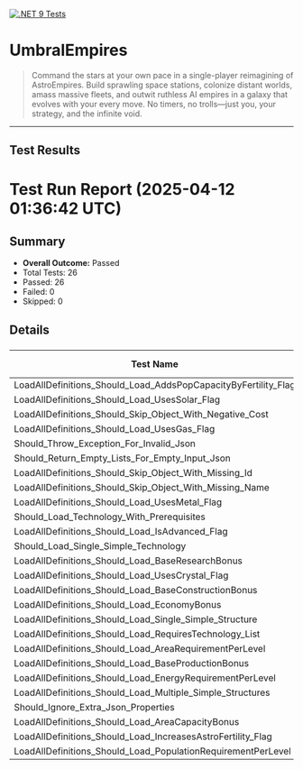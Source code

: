 [![.NET 9 Tests](https://github.com/jamesphenry/UmbralEmpires/actions/workflows/dotnet-desktop.yml/badge.svg)](https://github.com/jamesphenry/UmbralEmpires/actions/workflows/dotnet-desktop.yml)

# UmbralEmpires
>Command the stars at your own pace in a single-player reimagining of AstroEmpires. Build sprawling space stations, colonize distant worlds, amass massive fleets, and outwit ruthless AI empires in a galaxy that evolves with your every move. No timers, no trolls—just you, your strategy, and the infinite void.
---
## Test Results

<!-- TEST-RESULTS-START -->
# Test Run Report (2025-04-12 01:36:42 UTC)

## Summary
* **Overall Outcome:** Passed
* Total Tests: 26
* Passed: 26
* Failed: 0
* Skipped: 0

## Details

### [](#)
| Test Name | Outcome | Duration (ms) | Error Message |
|-----------|---------|---------------|---------------|
| LoadAllDefinitions_Should_Load_AddsPopCapacityByFertility_Flag | Passed | 0 | - |
| LoadAllDefinitions_Should_Load_UsesSolar_Flag | Passed | 0 | - |
| LoadAllDefinitions_Should_Skip_Object_With_Negative_Cost | Passed | 0 | - |
| LoadAllDefinitions_Should_Load_UsesGas_Flag | Passed | 0 | - |
| Should_Throw_Exception_For_Invalid_Json | Passed | 0 | - |
| Should_Return_Empty_Lists_For_Empty_Input_Json | Passed | 0 | - |
| LoadAllDefinitions_Should_Skip_Object_With_Missing_Id | Passed | 0 | - |
| LoadAllDefinitions_Should_Skip_Object_With_Missing_Name | Passed | 0 | - |
| LoadAllDefinitions_Should_Load_UsesMetal_Flag | Passed | 0 | - |
| Should_Load_Technology_With_Prerequisites | Passed | 0 | - |
| LoadAllDefinitions_Should_Load_IsAdvanced_Flag | Passed | 0 | - |
| Should_Load_Single_Simple_Technology | Passed | 0 | - |
| LoadAllDefinitions_Should_Load_BaseResearchBonus | Passed | 0 | - |
| LoadAllDefinitions_Should_Load_UsesCrystal_Flag | Passed | 0 | - |
| LoadAllDefinitions_Should_Load_BaseConstructionBonus | Passed | 0 | - |
| LoadAllDefinitions_Should_Load_EconomyBonus | Passed | 0 | - |
| LoadAllDefinitions_Should_Load_Single_Simple_Structure | Passed | 0 | - |
| LoadAllDefinitions_Should_Load_RequiresTechnology_List | Passed | 0 | - |
| LoadAllDefinitions_Should_Load_AreaRequirementPerLevel | Passed | 0 | - |
| LoadAllDefinitions_Should_Load_BaseProductionBonus | Passed | 0 | - |
| LoadAllDefinitions_Should_Load_EnergyRequirementPerLevel | Passed | 0 | - |
| LoadAllDefinitions_Should_Load_Multiple_Simple_Structures | Passed | 0 | - |
| Should_Ignore_Extra_Json_Properties | Passed | 0 | - |
| LoadAllDefinitions_Should_Load_AreaCapacityBonus | Passed | 0 | - |
| LoadAllDefinitions_Should_Load_IncreasesAstroFertility_Flag | Passed | 0 | - |
| LoadAllDefinitions_Should_Load_PopulationRequirementPerLevel | Passed | 0 | - |

<!-- TEST-RESULTS-END -->

